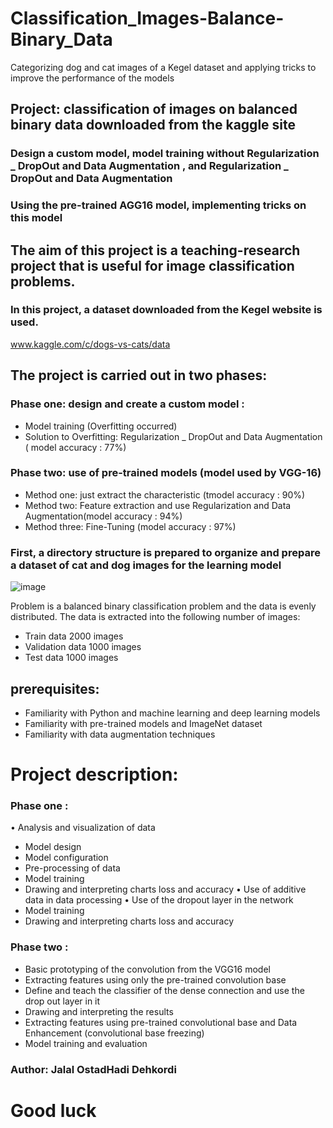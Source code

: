 # Classification_Images-Balance-Binary_Data
Categorizing dog and cat images of a Kegel dataset and applying tricks to improve the performance of the models

## Project: classification of images on balanced binary data downloaded from the kaggle site

### Design a custom model, model training without Regularization _ DropOut and Data Augmentation , and Regularization _ DropOut and Data Augmentation 
### Using the pre-trained AGG16 model, implementing tricks on this model

## The aim of this project is a teaching-research project that is useful for image classification problems.

### In this project, a dataset downloaded from the Kegel website is used.
www.kaggle.com/c/dogs-vs-cats/data 

## The project is carried out in two phases:
### Phase one: design and create a custom model :
* Model training (Overfitting occurred)
* Solution to Overfitting:
 Regularization _ DropOut and Data Augmentation
( model accuracy : 77%)

### Phase two: use of pre-trained models (model used by VGG-16)
 * Method one: just extract the characteristic (tmodel accuracy : 90%)
 * Method two: Feature extraction and use Regularization and Data Augmentation(model accuracy : 94%)
 * Method three: Fine-Tuning (model accuracy : 97%)

### First, a directory structure is prepared to organize and prepare a dataset of cat and dog images for the learning model
![image](https://github.com/Jalal-Dehkordi/Classification_Images-Balance-Binary_Data/assets/140386080/9ed0fc5b-9f4e-4aaf-953c-52f63349e132)

Problem is a balanced binary classification problem and the data is evenly distributed.
The data is extracted into the following number of images:
 * Train data 2000 images 
 * Validation data 1000 images 
 * Test data 1000 images

## prerequisites:
 * Familiarity with Python and machine learning and deep learning models
 * Familiarity with pre-trained models and ImageNet dataset
 * Familiarity with data augmentation techniques

# Project description:
### Phase one :
• Analysis and visualization of data
* Model design 
* Model configuration
* Pre-processing of data
* Model training
* Drawing and interpreting charts loss and accuracy
• Use of additive data in data processing
• Use of the dropout layer in the network
* Model training
* Drawing and interpreting charts loss and accuracy
### Phase two :
* Basic prototyping of the convolution from the VGG16 model
* Extracting features using only the pre-trained convolution base
* Define and teach the classifier of the dense connection and use the drop out layer in it
* Drawing and interpreting the results
* Extracting features using pre-trained convolutional base and Data Enhancement (convolutional base freezing)
* Model training and evaluation

### Author: Jalal OstadHadi Dehkordi

# Good luck 
